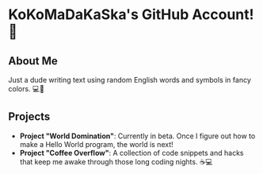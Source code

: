 # KoKoMaDaKaSka's GitHub Account! 🎉
## About Me

Just a dude writing text using random English words and symbols in fancy colors. 💻🚀

## Projects

- **Project "World Domination"**: Currently in beta. Once I figure out how to make a Hello World program, the world is next!
- **Project "Coffee Overflow"**: A collection of code snippets and hacks that keep me awake through those long coding nights. ☕️💻

